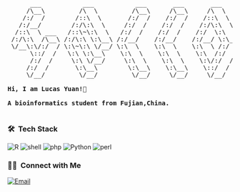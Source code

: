 <pre>
      ___           ___           ___       ___       ___     
     /\__\         /\  \         /\__\     /\__\     /\  \    
    /:/  /        /::\  \       /:/  /    /:/  /    /::\  \   
   /:/__/        /:/\:\  \     /:/  /    /:/  /    /:/\:\  \  
  /::\  \ ___   /::\~\:\  \   /:/  /    /:/  /    /:/  \:\  \ 
 /:/\:\  /\__\ /:/\:\ \:\__\ /:/__/    /:/__/    /:/__/ \:\__\
 \/__\:\/:/  / \:\~\:\ \/__/ \:\  \    \:\  \    \:\  \ /:/  /
      \::/  /   \:\ \:\__\    \:\  \    \:\  \    \:\  /:/  / 
      /:/  /     \:\ \/__/     \:\  \    \:\  \    \:\/:/  /  
     /:/  /       \:\__\        \:\__\    \:\__\    \::/  /   
     \/__/         \/__/         \/__/     \/__/     \/__/    
     
<strong>Hi, I am Lucas Yuan!👋 </strong>

<strong>A bioinformatics student from Fujian,China. </strong>

</pre> 




### 🛠 &nbsp;Tech Stack
![R](https://img.shields.io/badge/proficient-R-green)
![shell](https://img.shields.io/badge/proficient-shell-orange)
![php](https://img.shields.io/badge/familiar-php-blue)
![Python](https://img.shields.io/badge/experiences-python-red)
![perl](https://img.shields.io/badge/experiences-perl-yellowgreen)


### 🤝🏻 &nbsp;Connect with Me
<a href="mailto:2339325066@qq.com"><img alt="Email" src="https://img.shields.io/badge/Email-2339325066@qq.com-blue?style=flat-square&logo=gmail"></a>



